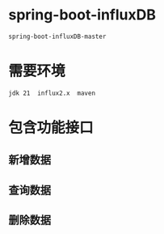 # spring-boot-influxDB
    spring-boot-influxDB-master
# 需要环境
    jdk 21  influx2.x  maven
# 包含功能接口
 ## 新增数据
 ## 查询数据
 ## 删除数据


